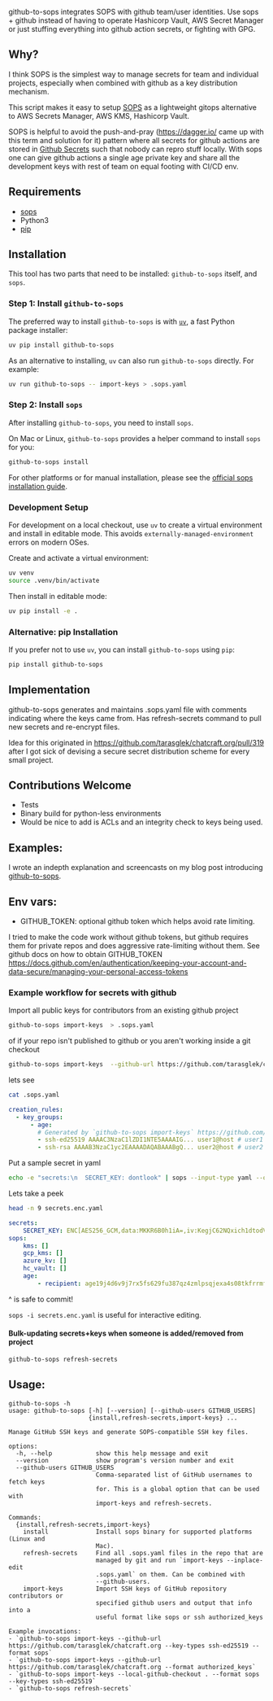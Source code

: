 github-to-sops integrates SOPS with github team/user identities. Use sops + github instead of having to operate Hashicorp Vault, AWS Secret Manager or just stuffing everything into github action secrets, or fighting with GPG.

## Why?

I think SOPS is the simplest way to manage secrets for team and individual projects, especially when combined with github as a key distribution mechanism.

This script makes it easy to setup [SOPS](https://github.com/getsops/sops) as a lightweight gitops alternative to AWS Secrets Manager, AWS KMS, Hashicorp Vault.

SOPS is helpful to avoid the push-and-pray (https://dagger.io/ came up with this term and solution for it) pattern where all secrets for github actions are stored in [Github Secrets](https://docs.github.com/en/actions/security-guides/using-secrets-in-github-actions) such that nobody can repro stuff locally. With sops one can give github actions a single age private key and share all the development keys with rest of team on equal footing with CI/CD env.

## Requirements

* [sops](https://github.com/getsops/sops)
* Python3
* [pip](https://pip.pypa.io/en/stable/installation/)

## Installation

This tool has two parts that need to be installed: `github-to-sops` itself, and `sops`.

### Step 1: Install `github-to-sops`

The preferred way to install `github-to-sops` is with [`uv`](https://github.com/astral-sh/uv), a fast Python package installer:
```bash
uv pip install github-to-sops
```

As an alternative to installing, `uv` can also run `github-to-sops` directly. For example:
```bash
uv run github-to-sops -- import-keys > .sops.yaml
```

### Step 2: Install `sops`

After installing `github-to-sops`, you need to install `sops`.

On Mac or Linux, `github-to-sops` provides a helper command to install `sops` for you:
```bash
github-to-sops install
```

For other platforms or for manual installation, please see the [official sops installation guide](https://github.com/getsops/sops#installing).

### Development Setup

For development on a local checkout, use `uv` to create a virtual environment and install in editable mode.
This avoids `externally-managed-environment` errors on modern OSes.

Create and activate a virtual environment:
```bash
uv venv
source .venv/bin/activate
```
Then install in editable mode:
```bash
uv pip install -e .
```

### Alternative: pip Installation

If you prefer not to use `uv`, you can install `github-to-sops` using `pip`:
```bash
pip install github-to-sops
```

## Implementation

github-to-sops generates and maintains .sops.yaml file with comments indicating where the keys came from. Has refresh-secrets command to pull new secrets and re-encrypt files.

Idea for this originated in https://github.com/tarasglek/chatcraft.org/pull/319 after I got sick of devising a secure secret distribution scheme for every small project.

## Contributions Welcome
* Tests
* Binary build for python-less environments
* Would be nice to add is ACLs and an integrity check to keys being used.

## Examples:

I wrote an indepth explanation and screencasts on my blog post introducing [github-to-sops](https://taras.glek.net/post/github-to-sops-lighter-weight-secret-management/#heres-how-you-get-started).

## Env vars:

*  GITHUB_TOKEN: optional github token which helps avoid rate limiting.

I tried to make the code work without github tokens, but github requires them for private repos and does aggressive rate-limiting without them. See github docs on how to obtain GITHUB_TOKEN https://docs.github.com/en/authentication/keeping-your-account-and-data-secure/managing-your-personal-access-tokens


### Example workflow for secrets with github

Import all public keys for contributors from an existing github project
```bash
github-to-sops import-keys  > .sops.yaml
```
of if your repo isn't published to github or you aren't working inside a git checkout
```bash
github-to-sops import-keys  --github-url https://github.com/tarasglek/chatcraft.org
```
lets see
```bash
cat .sops.yaml
```
```yaml
creation_rules:
  - key_groups:
      - age:
        # Generated by `github-to-sops import-keys` https://github.com/tarasglek/github-to-sops
        - ssh-ed25519 AAAAC3NzaC1lZDI1NTE5AAAAIG... user1@host # user1
        - ssh-rsa AAAAB3NzaC1yc2EAAAADAQABAAABgQ... user2@host # user2
```

Put a sample secret in yaml

```bash
echo -e "secrets:\n  SECRET_KEY: dontlook" | sops --input-type yaml --output-type yaml  -e /dev/stdin > secrets.enc.yaml
```
Lets take a peek
```bash
head -n 9 secrets.enc.yaml
```
```yaml
secrets:
    SECRET_KEY: ENC[AES256_GCM,data:MKKR6B0h1iA=,iv:KegjC62NQxich1dtodVF3aVnchf/fB+KQbtETh+4CaY=,tag:2+5mk4YMKKxLqaCOpZVNSA==,type:str]
sops:
    kms: []
    gcp_kms: []
    azure_kv: []
    hc_vault: []
    age:
        - recipient: age19j4d6v9j7rx5fs629fu387qz4zmlpsqjexa4s08tkfrrmfdl5cwqjlaupd
```
^ is safe to commit!

`sops -i secrets.enc.yaml` is useful for interactive editing.

#### Bulk-updating secrets+keys when someone is added/removed from project

```bash
github-to-sops refresh-secrets
```

## Usage:
```
github-to-sops -h
usage: github-to-sops [-h] [--version] [--github-users GITHUB_USERS]
                      {install,refresh-secrets,import-keys} ...

Manage GitHub SSH keys and generate SOPS-compatible SSH key files.

options:
  -h, --help            show this help message and exit
  --version             show program's version number and exit
  --github-users GITHUB_USERS
                        Comma-separated list of GitHub usernames to fetch keys
                        for. This is a global option that can be used with
                        import-keys and refresh-secrets.

Commands:
  {install,refresh-secrets,import-keys}
    install             Install sops binary for supported platforms (Linux and
                        Mac).
    refresh-secrets     Find all .sops.yaml files in the repo that are
                        managed by git and run `import-keys --inplace-edit
                        .sops.yaml` on them. Can be combined with
                        --github-users.
    import-keys         Import SSH keys of GitHub repository contributors or
                        specified github users and output that info into a
                        useful format like sops or ssh authorized_keys

Example invocations:
- `github-to-sops import-keys --github-url https://github.com/tarasglek/chatcraft.org --key-types ssh-ed25519 --format sops`
- `github-to-sops import-keys --github-url https://github.com/tarasglek/chatcraft.org --format authorized_keys`
- `github-to-sops import-keys --local-github-checkout . --format sops --key-types ssh-ed25519`
- `github-to-sops refresh-secrets`
```
